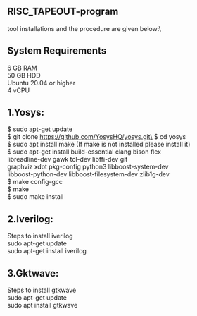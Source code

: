 ## RISC_TAPEOUT-program
</div>
tool installations and the procedure are given below:\

## System Requirements
6 GB RAM\
50 GB HDD\
Ubuntu 20.04 or higher\
4 vCPU

## 1.Yosys:
   $ sudo apt-get update\
$ git clone https://github.com/YosysHQ/yosys.git\
$ cd yosys\
$ sudo apt install make (If make is not installed please install it)\
$ sudo apt-get install build-essential clang bison flex \
 libreadline-dev gawk tcl-dev libffi-dev git \
 graphviz xdot pkg-config python3 libboost-system-dev \
 libboost-python-dev libboost-filesystem-dev zlib1g-dev\
$ make config-gcc\
$ make\
$ sudo make install 

## 2.Iverilog:
  Steps to install iverilog\
sudo apt-get update\
sudo apt-get install iverilog

## 3.Gktwave:
  Steps to install gtkwave\
sudo apt-get update\
sudo apt install gtkwave 


